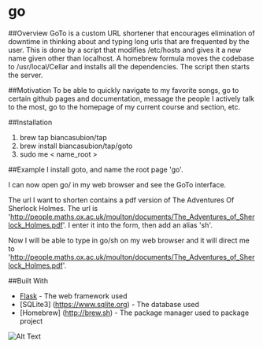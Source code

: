 # go

##Overview
GoTo is a custom URL shortener that encourages elimination of downtime in thinking about and typing long urls that are frequented by the user. This is done by a script that modifies /etc/hosts and gives it a new name given other than localhost. A homebrew formula moves the codebase to /usr/local/Cellar and installs all the dependencies. The script then starts the server.

##Motivation
To be able to quickly navigate to my favorite songs, go to certain github pages and documentation, message the people I actively talk to the most, go to the homepage of my current course and section, etc.


##Installation
1. brew tap biancasubion/tap
2. brew install biancasubion/tap/goto
3. sudo me < name_root >

##Example
I install goto, and name the root page 'go'.

I can now open go/ in my web browser and see the GoTo interface.

The url I want to shorten contains a pdf version of The Adventures Of Sherlock Holmes. The url is 'http://people.maths.ox.ac.uk/moulton/documents/The_Adventures_of_Sherlock_Holmes.pdf'. I enter it into the form, then add an alias 'sh'.

Now I will be able to type in go/sh on my web browser and it will direct me to 'http://people.maths.ox.ac.uk/moulton/documents/The_Adventures_of_Sherlock_Holmes.pdf'.

##Built With
* [Flask](http://flask.pocoo.org) - The web framework used
* [SQLite3] (https://www.sqlite.org) - The database used
* [Homebrew] (http://brew.sh) - The package manager used to package project

![Alt Text](http://g.recordit.co/QH3crhGrKP.gif)
